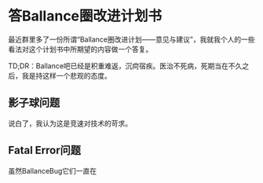 # 答Ballance圈改进计划书

最近群里多了一份所谓“Ballance圈改进计划——意见与建议”，我就我个人的一些看法对这个计划书中所期望的内容做一个答复。

TD;DR：Ballance吧已经是积重难返，沉疴宿疾。医治不死病，死期当在不久之后，我是持这样一个悲观的态度。

## 影子球问题

说白了，我认为这是竞速对技术的苛求。

## Fatal Error问题

虽然BallanceBug它们一直在
